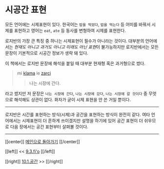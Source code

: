 # 시공간 표현

모든 언어에는 시제표현이 있다. 한국어는 `밥을 먹었다`, `밥을 먹는다` 등 어미를 바꿔서 시제를 표현하고 영어는 `eat`, `ate` 등 동사를 변형하여 시제를 표현한다.

로지반의 가장 큰 특징 중 하나는 시제표현이 필수가 아니라는 것이다. 대부분의 언어에서는 *현재도 아니고 과거도 아니고 미래도 아닌 표현*이 불가능하지만 로지반에서는 모든 문장이 기본적으로 시공간 정보가 생략 돼 있다.

이 책에서는 로지반 문장에 해석을 붙일 때 대부분 현재형 혹은 과거형으로 썼다.

> mi [klama] le [zarci]
>> 나는 시장에 간다.

라고 썼지만 저 문장은 `나는 시장에 간다`, `나는 시장에 갔다`, `나는 시장에 갈 것이다` 중 무엇으로 해석해도 상관이 없다. 화자가 굳이 시제 표현을 안 쓴 거일 뿐이다.

---

로지반은 시간를 표현하는 방식(시제)과 공간을 표현하는 방식이 완전히 같다. 여타 언어에서는 시제표현이 더 흔하게 쓰이겠지만 설명을 하기에 있어 공간 표현이 더 쉬우므로 다음 장에서는 공간 표현부터 살펴볼 것이다.

---

[[center]]
[메인으로 돌아가기](index.html)
[[/center]]

[[left]]
<< [9.3.fi'o](09_03_fi'o.html)
[[/left]]

[[right]]
[10.1.공간](10_01_공간.html) >>
[[/right]]

[klama]: gismu.html#klama
[zarci]: gismu.html#zarci